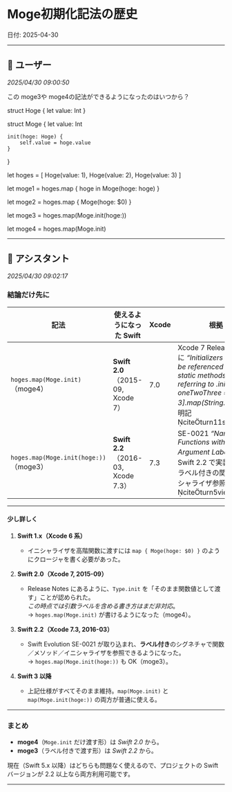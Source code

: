 # Moge初期化記法の歴史

日付: 2025-04-30

---

## 👤 ユーザー
*2025/04/30 09:00:50*

この moge3や moge4の記法ができるようになったのはいつから？


struct Hoge {
    let value: Int
}

struct Moge {
    let value: Int
    
    init(hoge: Hoge) {
        self.value = hoge.value
    }
}

let hoges = [
    Hoge(value: 1),
    Hoge(value: 2),
    Hoge(value: 3)
]



let moge1 = hoges.map { hoge in
    Moge(hoge: hoge)
}

let moge2 = hoges.map {
    Moge(hoge: $0)
}

let moge3 = hoges.map(Moge.init(hoge:))

let moge4 = hoges.map(Moge.init)

---

## 🤖 アシスタント
*2025/04/30 09:02:17*

### 結論だけ先に

| 記法 | 使えるようになった Swift  | Xcode | 根拠 |
|------|-------------------------|-------|------|
| `hoges.map(Moge.init)`（moge4） | **Swift 2.0**（2015-09, Xcode 7） | 7.0  | Xcode 7 Release Notes に *“Initializers can now be referenced like static methods by referring to .init … let oneTwoThree = [1, 2, 3].map(String.init)”* と明記 citeturn11search7 |
| `hoges.map(Moge.init(hoge:))`（moge3） | **Swift 2.2**（2016-03, Xcode 7.3） | 7.3  | SE-0021 *“Naming Functions with Argument Labels”* が Swift 2.2 で実装され、ラベル付きの関数／イニシャライザ参照が可能に citeturn5view0 |

---

#### 少し詳しく

1. **Swift 1.x（Xcode 6 系）**
   * イニシャライザを高階関数に渡すには `map { Moge(hoge: $0) }` のようにクロージャを書く必要があった。

2. **Swift 2.0（Xcode 7, 2015-09）**
   * Release Notes にあるように、`Type.init` を「そのまま関数値として渡す」ことが認められた。  
     *この時点では引数ラベルを含める書き方はまだ非対応*。  
     → `hoges.map(Moge.init)` が書けるようになった（moge4）。

3. **Swift 2.2（Xcode 7.3, 2016-03）**
   * Swift Evolution SE-0021 が取り込まれ、**ラベル付き**のシグネチャで関数／メソッド／イニシャライザを参照できるようになった。  
     → `hoges.map(Moge.init(hoge:))` も OK（moge3）。

4. **Swift 3 以降**
   * 上記仕様がすべてそのまま維持。`map(Moge.init)` と `map(Moge.init(hoge:))` の両方が普通に使える。

---

### まとめ

- **moge4**（`Moge.init` だけ渡す形）は *Swift 2.0* から。  
- **moge3**（ラベル付きで渡す形）は *Swift 2.2* から。

現在（Swift 5.x 以降）はどちらも問題なく使えるので、プロジェクトの Swift バージョンが 2.2 以上なら両方利用可能です。

---
